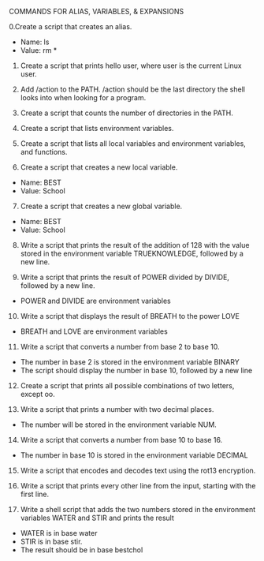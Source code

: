 COMMANDS FOR ALIAS, VARIABLES, & EXPANSIONS

0.Create a script that creates an alias.
- Name: ls
- Value: rm *
1. Create a script that prints hello user, where user is the current Linux user.

2. Add /action to the PATH. /action should be the last directory the shell looks into when looking for a program.

3. Create a script that counts the number of directories in the PATH.

4. Create a script that lists environment variables.

5. Create a script that lists all local variables and environment variables, and functions.

6. Create a script that creates a new local variable.
 - Name: BEST
 - Value: School

7. Create a script that creates a new global variable.
 - Name: BEST
 - Value: School

8. Write a script that prints the result of the addition of 128 with the value stored in the environment variable TRUEKNOWLEDGE, followed by a new line.

9. Write a script that prints the result of POWER divided by DIVIDE, followed by a new line.
 - POWER and DIVIDE are environment variables

10. Write a script that displays the result of BREATH to the power LOVE
 - BREATH and LOVE are environment variables

11. Write a script that converts a number from base 2 to base 10.
 - The number in base 2 is stored in the environment variable BINARY
 - The script should display the number in base 10, followed by a new line

12. Create a script that prints all possible combinations of two letters, except oo.

13. Write a script that prints a number with two decimal places.
 - The number will be stored in the environment variable NUM.

14. Write a script that converts a number from base 10 to base 16.
- The number in base 10 is stored in the environment variable DECIMAL

15. Write a script that encodes and decodes text using the rot13 encryption.

16. Write a script that prints every other line from the input, starting with the first line.

17. Write a shell script that adds the two numbers stored in the environment variables WATER and STIR and prints the result
 - WATER is in base water
 - STIR is in base stir.
 - The result should be in base bestchol
